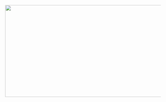 <a href="https://github.com/devxb/gitanimals">
<img
  src="https://render.gitanimals.org/farms/koohrim12"
  width="600"
  height="300"
/>
</a>
